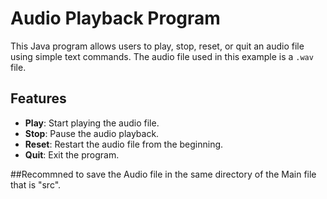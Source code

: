 # Audio Playback Program

This Java program allows users to play, stop, reset, or quit an audio file using simple text commands. The audio file used in this example is a `.wav` file.

## Features

- **Play**: Start playing the audio file.
- **Stop**: Pause the audio playback.
- **Reset**: Restart the audio file from the beginning.
- **Quit**: Exit the program.

##Recommned to save the Audio file in the same directory of the Main file that is "src".
